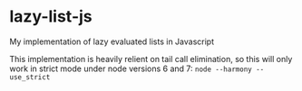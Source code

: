 # lazy-list-js
My implementation of lazy evaluated lists in Javascript

This implementation is heavily relient on tail call elimination, so this will only work in strict mode under node versions 6 and 7: `node --harmony --use_strict`
